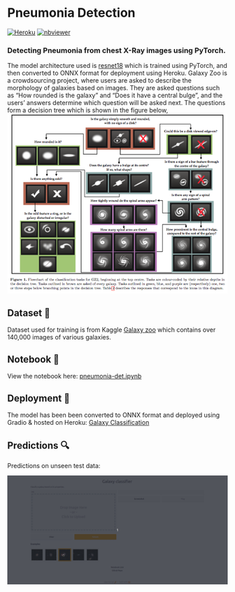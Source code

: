 
# Pneumonia Detection
[![Heroku](https://heroku-badge.herokuapp.com/?app=galaxyclassification)](https://galaxyclassification.herokuapp.com/)
[![nbviewer](https://raw.githubusercontent.com/jupyter/design/master/logos/Badges/nbviewer_badge.svg)](https://nbviewer.org/github/kingjuno/Galaxy-Classification/blob/master/notebook/galaxy_zoo_checkpoint.ipynb?flush_cache=true)



### Detecting Pneumonia from chest X-Ray images using PyTorch.
The model architecture used is [resnet18](https://arxiv.org/pdf/1512.03385) which is trained using PyTorch, and then converted to ONNX format for deployment using Heroku.
Galaxy Zoo is a crowdsourcing project, where users are asked to describe the morphology of galaxies based on images. They are asked questions such as “How rounded is the galaxy” and “Does it have a central bulge”, and the users’ answers determine which question will be asked next. The questions form a decision tree which is shown in the figure below, 
![](assets/2022-02-11-12-21-40.png)

## Dataset 📂
Dataset used for training is from Kaggle [Galaxy zoo](https://www.kaggle.com/c/galaxy-zoo-the-galaxy-challenge/data) which contains over 140,000 images of various galaxies.



## Notebook 📒
View the notebook here: [pneumonia-det.ipynb](https://nbviewer.org/github/kingjuno/Galaxy-Classification/blob/master/notebook/galaxy_zoo_checkpoint.ipynb)



## Deployment 🚀
The model has been been converted to ONNX format and deployed using Gradio & hosted on Heroku: [Galaxy Classification](https://galaxyclassification.herokuapp.com/)


## Predictions 🔍
Predictions on unseen test data:

![samplepred](assets/classification.gif)
